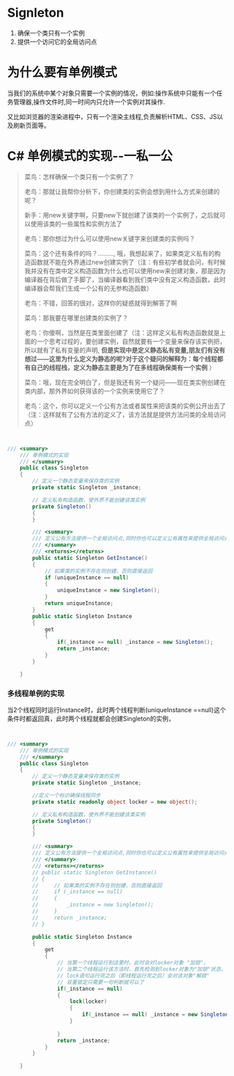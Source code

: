 # Signleton

1. 确保一个类只有一个实例
2. 提供一个访问它的全局访问点

# 为什么要有单例模式

当我们的系统中某个对象只需要一个实例的情况，例如:操作系统中只能有一个任务管理器,操作文件时,同一时间内只允许一个实例对其操作.

又比如浏览器的渲染进程中，只有一个渲染主线程,负责解析HTML、CSS、JS以及刷新页面等。

# C# 单例模式的实现--一私一公

> 菜鸟：怎样确保一个类只有一个实例了？
>
> 老鸟：那就让我帮你分析下，你创建类的实例会想到用什么方式来创建的呢？
>
> 新手：用new关键字啊，只要new下就创建了该类的一个实例了，之后就可以使用该类的一些属性和实例方法了
>
> 老鸟：那你想过为什么可以使用new关键字来创建类的实例吗？
>
> 菜鸟：这个还有条件的吗？........., 哦，我想起来了，如果类定义私有的构造函数就不能在外界通过new创建实例了（注：有些初学者就会问，有时候我并没有在类中定义构造函数为什么也可以使用new来创建对象，那是因为编译器在背后做了手脚了，当编译器看到我们类中没有定义构造函数，此时编译器会帮我们生成一个公有的无参构造函数）
>
> 老鸟：不错，回答的很对，这样你的疑惑就得到解答了啊
>
> 菜鸟：那我要在哪里创建类的实例了？
>
> 老鸟：你傻啊，当然是在类里面创建了（注：这样定义私有构造函数就是上面的一个思考过程的，要创建实例，自然就要有一个变量来保存该实例把，所以就有了私有变量的声明, **但是实现中是定义静态私有变量,朋友们有没有想过——这里为什么定义为静态的呢?对于这个疑问的解释为：每个线程都有自己的线程栈，定义为静态主要是为了在多线程确保类有一个实例** ）
>
> 菜鸟：哦，现在完全明白了，但是我还有另一个疑问——现在类实例创建在类内部，那外界如何获得该的一个实例来使用它了？
>
> 老鸟：这个，你可以定义一个公有方法或者属性来把该类的实例公开出去了（注：这样就有了公有方法的定义了，该方法就是提供方法问类的全局访问点）

```csharp


/// <summary>
    /// 单例模式的实现
    /// </summary>
    public class Singleton
    {
        // 定义一个静态变量来保存类的实例
        private static Singleton _instance;

        // 定义私有构造函数，使外界不能创建该类实例
        private Singleton()
        {
        }

        /// <summary>
        /// 定义公有方法提供一个全局访问点,同时你也可以定义公有属性来提供全局访问点
        /// </summary>
        /// <returns></returns>
        public static Singleton GetInstance()
        {
            // 如果类的实例不存在则创建，否则直接返回
            if (uniqueInstance == null)
            {
                uniqueInstance = new Singleton();
            }
            return uniqueInstance;
        }
        public static Singleton Instance
        {
            get
            {
                if(_instance == null) _instance = new Singleton();
                return _instance;
            }
        }

    }
```

### 多线程单例的实现
当2个线程同时运行Instance时，此时两个线程判断(uniqueInstance ==null)这个条件时都返回真，此时两个线程就都会创建Singleton的实例，
```csharp


/// <summary>
    /// 单例模式的实现
    /// </summary>
    public class Singleton
    {
        // 定义一个静态变量来保存类的实例
        private static Singleton _instance;

        //定义一个标识确保线程同步
        private static readonly object locker = new object();

        // 定义私有构造函数，使外界不能创建该类实例
        private Singleton()
        {
        }

        /// <summary>
        /// 定义公有方法提供一个全局访问点,同时你也可以定义公有属性来提供全局访问点
        /// </summary>
        /// <returns></returns>
        // public static Singleton GetInstance()
        // {
        //     // 如果类的实例不存在则创建，否则直接返回
        //     if (_instance == null)
        //     {
        //         _instance = new Singleton();
        //     }
        //     return _instance;
        // }

        public static Singleton Instance
        {
            get
            {
                // 当第一个线程运行到这里时，此时会对locker对象 "加锁"，
                // 当第二个线程运行该方法时，首先检测到locker对象为"加锁"状态，该线程就会挂起等待第一个线程解锁
                // lock语句运行完之后（即线程运行完之后）会对该对象"解锁"
                // 双重锁定只需要一句判断就可以了
                if(_instance == null) 
                {
                    lock(locker)
                    {
                        if(_instance == null) _instance = new Singleton();
                    }
                    
                }
                return _instance;
            }
        }

    }
```